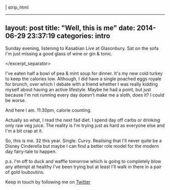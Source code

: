 | strip_html

---
layout: post
title:  "Well, this is me"
date:   2014-06-29 23:37:19
categories: intro
---

<excerpt>

Sunday evening, listening to Kasabian Live at Glasonbury. 
Sat on the sofa I'm just missing a good glass of wine or gin & tonic. 

</excerpt_separator>

I've eaten half a bowl of pea & mint soup for dinner. It's my new cold turkey to keep the calories low. Although, I did have a single poached eggs royale for brunch, over which I debate with a friend whether I was really kidding myself about having an active lifestyle. Maybe he had a point, but just because I'm not running every day doesn't make me a sloth, does it? I could be worse.

And here I am. 11:30pm, calorie counting.

Actually so what, I read the next fad diet. I spend day off carbs or drinking only raw veg juice. The reality is I'm trying just as hard as everyone else and I'm a bit crap at it. 

So, this is me. 32 this year. Single. Curvy. Realising that I'll never quite be a Disney Cinderella but maybe I can find a better role model for the modern day fairy-tale to happen.

p.s. I'm off to duck and waffle tomorrow which is going to completely blow any attempt at healthy I've been trying but at least I'll walk in there in a pair of gold louboutins.


Keep in touch by following me on [Twitter](https://twitter.com/cinderellanever) 


